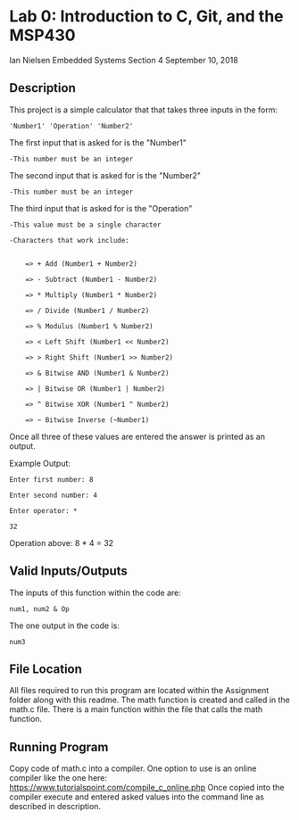 # Lab 0: Introduction to C, Git, and the MSP430

Ian Nielsen
Embedded Systems Section 4
September 10, 2018

## Description

This project is a simple calculator that that takes three inputs in the form:

	'Number1' 'Operation' 'Number2'
  
The first input that is asked for is the "Number1"

	-This number must be an integer
  
The second input that is asked for is the "Number2"

  	-This number must be an integer
  
The third input that is asked for is the "Operation"

  	-This value must be a single character
  
 	-Characters that work include:
  
  
  		=> + Add (Number1 + Number2)           
  
  		=> - Subtract (Number1 - Number2)      
  
  		=> * Multiply (Number1 * Number2)      
  
  		=> / Divide (Number1 / Number2)        
  
  		=> % Modulus (Number1 % Number2)       
  
  		=> < Left Shift (Number1 << Number2)   
  
  		=> > Right Shift (Number1 >> Number2)  
  
  		=> & Bitwise AND (Number1 & Number2)   
  
  		=> | Bitwise OR (Number1 | Number2)    
  
  		=> ^ Bitwise XOR (Number1 ^ Number2)   
  
  		=> ~ Bitwise Inverse (~Number1)        
  
  
Once all three of these values are entered the answer is printed as an output.


Example Output:

	Enter first number: 8

	Enter second number: 4

	Enter operator: *

	32


Operation above: 8 * 4 = 32

## Valid Inputs/Outputs

The inputs of this function within the code are:

	num1, num2 & Op
	
The one output in the code is:

	num3

## File Location

All files required to run this program are located within the Assignment folder along with this readme. The math function is created and called in the math.c file. There is a main function within the file that calls the math function.

## Running Program

Copy code of math.c into a compiler. One option to use is an online compiler like the one here:
https://www.tutorialspoint.com/compile_c_online.php
Once copied into the compiler execute and entered asked values into the command line as described in description.

